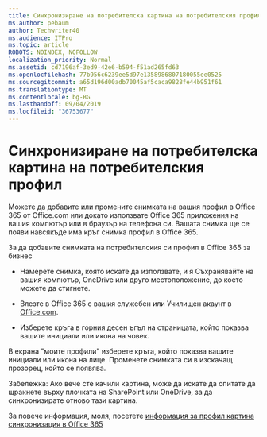 ```yaml
---
title: Синхронизиране на потребителска картина на потребителския профил
ms.author: pebaum
author: Techwriter40
ms.audience: ITPro
ms.topic: article
ROBOTS: NOINDEX, NOFOLLOW
localization_priority: Normal
ms.assetid: cd7196af-3ed9-42e6-b594-f51ad265fd63
ms.openlocfilehash: 77b956c6239ee5d97e1358986807180055ee0525
ms.sourcegitcommit: a65d196d00adb70045af5caca9828fe44b951f61
ms.translationtype: MT
ms.contentlocale: bg-BG
ms.lasthandoff: 09/04/2019
ms.locfileid: "36753677"
---
```

# <a name="sync-a-users-profile-picture"></a>Синхронизиране на потребителска картина на потребителския профил

Можете да добавите или промените снимката на вашия профил в Office 365 от Office.com или докато използвате Office 365 приложения на вашия компютър или в браузър на телефона си. Вашата снимка ще се появи навсякъде има кръг снимка профил в Office 365.

За да добавите снимката на потребителския си профил в Office 365 за бизнес

- Намерете снимка, която искате да използвате, и я Съхранявайте на вашия компютър, OneDrive или друго местоположение, до което можете да стигнете.

- Влезте в Office 365 с вашия служебен или Училищен акаунт в [Office.com](http://www.office.com).

- Изберете кръга в горния десен ъгъл на страницата, който показва вашите инициали или икона на човек.

В екрана "моите профили" изберете кръга, който показва вашите инициали или икона на лице. Променете снимката си в изскачащ прозорец, който се появява.

Забележка: Ако вече сте качили картина, може да искате да опитате да щракнете върху плочката на SharePoint или OneDrive, за да синхронизирате отново тази картина.

За повече информация, моля, посетете [информация за профил картина синхронизация в Office 365](https://support.office.com/article/information-about-profile-picture-synchronization-in-office-365-20594d76-d054-4af4-a660-401133e3d48a)

